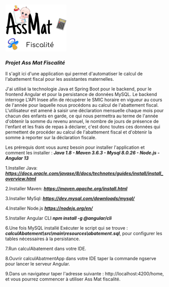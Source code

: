 ![](src/main/resources/logoAppAssMatV10.png)

### **_Projet Ass Mat Fiscalité_**

Il s'agit ici d'une application qui permet d'automatiser le calcul de l'abattement fiscal pour les assistantes maternelles.

J'ai utilisé la technologie Java et Spring Boot pour le backend, pour le frontend Angular et pour la persistance de données MySQL.
Le backend interroge L'API Insee afin de récupérer le SMIC horaire en vigueur au cours de l'année pour laquelle nous procédons au calcul de l'abattement fiscal.
L'utilisateur est amené à saisir une déclaration mensuelle chaque mois pour chacun des enfants en garde, ce qui nous permettra au terme de l'année d'obtenir la somme du revenu annuel, le nombre de jours de présence de l'enfant et les frais de repas à déclarer, c'est donc toutes ces données qui permettent de procéder au calcul de l'abattement fiscal et d'obtenir la somme à reporter sur la déclaration fiscale.


Les prérequis dont vous aurez besoin pour installer l'application et comment les installer :
**_Java 1.8 - Maven 3.6.3 - Mysql 8.0.26 - Node.js - Angular 13_**

1.Installer Java:
**_https://docs.oracle.com/javase/8/docs/technotes/guides/install/install_overview.html_**

2.Installer Maven:
**_https://maven.apache.org/install.html_**

3.Installer MySql:
**_https://dev.mysql.com/downloads/mysql/_**

4.Installer Node.js
**_https://nodejs.org/en/_**

5.Installer Angular CLI
**_npm install -g @angular/cli_**

6.Une fois MySQL installé Exécuter le script qui se trouve : 
**_calculAbatement\src\main\resources\abatement.sql_**, pour configurer les tables nécessaires à la persistance.

7.Run calculAbatement dans votre IDE.

8.Ouvrir calculAbatmentApp dans votre IDE
   taper la commande ngserve pour lancer le serveur Angular.

9.Dans un navigateur taper l'adresse suivante : http://localhost:4200/home, et vous pourrez commencer à utiliser Ass Mat fiscalité.
